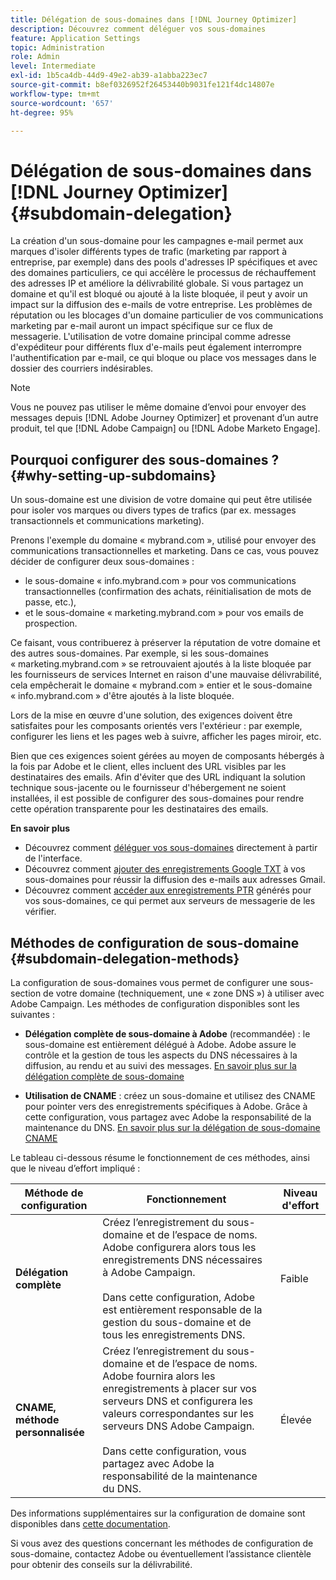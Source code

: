 ```yaml
---
title: Délégation de sous-domaines dans [!DNL Journey Optimizer]
description: Découvrez comment déléguer vos sous-domaines
feature: Application Settings
topic: Administration
role: Admin
level: Intermediate
exl-id: 1b5ca4db-44d9-49e2-ab39-a1abba223ec7
source-git-commit: b8ef0326952f26453440b9031fe121f4dc14807e
workflow-type: tm+mt
source-wordcount: '657'
ht-degree: 95%

---
```


# Délégation de sous-domaines dans [!DNL Journey Optimizer] {#subdomain-delegation}

La création d&#39;un sous-domaine pour les campagnes e-mail permet aux marques d&#39;isoler différents types de trafic (marketing par rapport à entreprise, par exemple) dans des pools d&#39;adresses IP spécifiques et avec des domaines particuliers, ce qui accélère le processus de réchauffement des adresses IP et améliore la délivrabilité globale. Si vous partagez un domaine et qu&#39;il est bloqué ou ajouté à la liste bloquée, il peut y avoir un impact sur la diffusion des e-mails de votre entreprise. Les problèmes de réputation ou les blocages d&#39;un domaine particulier de vos communications marketing par e-mail auront un impact spécifique sur ce flux de messagerie. L&#39;utilisation de votre domaine principal comme adresse d&#39;expéditeur pour différents flux d&#39;e-mails peut également interrompre l&#39;authentification par e-mail, ce qui bloque ou place vos messages dans le dossier des courriers indésirables.

>[!NOTE]
>
>Vous ne pouvez pas utiliser le même domaine d’envoi pour envoyer des messages depuis [!DNL Adobe Journey Optimizer] et provenant d’un autre produit, tel que [!DNL Adobe Campaign] ou [!DNL Adobe Marketo Engage].

## Pourquoi configurer des sous-domaines ? {#why-setting-up-subdomains}

Un sous-domaine est une division de votre domaine qui peut être utilisée pour isoler vos marques ou divers types de trafics (par ex. messages transactionnels et communications marketing).

Prenons l&#39;exemple du domaine « mybrand.com », utilisé pour envoyer des communications transactionnelles et marketing. Dans ce cas, vous pouvez décider de configurer deux sous-domaines :

* le sous-domaine « info.mybrand.com » pour vos communications transactionnelles (confirmation des achats, réinitialisation de mots de passe, etc.),
* et le sous-domaine « marketing.mybrand.com » pour vos emails de prospection.

Ce faisant, vous contribuerez à préserver la réputation de votre domaine et des autres sous-domaines. Par exemple, si les sous-domaines « marketing.mybrand.com » se retrouvaient ajoutés à la liste bloquée par les fournisseurs de services Internet en raison d&#39;une mauvaise délivrabilité, cela empêcherait le domaine « mybrand.com » entier et le sous-domaine « info.mybrand.com » d&#39;être ajoutés à la liste bloquée.

Lors de la mise en œuvre d&#39;une solution, des exigences doivent être satisfaites pour les composants orientés vers l&#39;extérieur : par exemple, configurer les liens et les pages web à suivre, afficher les pages miroir, etc.

Bien que ces exigences soient gérées au moyen de composants hébergés à la fois par Adobe et le client, elles incluent des URL visibles par les destinataires des emails. Afin d&#39;éviter que des URL indiquant la solution technique sous-jacente ou le fournisseur d&#39;hébergement ne soient installées, il est possible de configurer des sous-domaines pour rendre cette opération transparente pour les destinataires des emails.

**En savoir plus**

* Découvrez comment [déléguer vos sous-domaines](delegate-subdomain.md) directement à partir de l&#39;interface.
* Découvrez comment [ajouter des enregistrements Google TXT](google-txt.md) à vos sous-domaines pour réussir la diffusion des e-mails aux adresses Gmail.
* Découvrez comment [accéder aux enregistrements PTR](ptr-records.md) générés pour vos sous-domaines, ce qui permet aux serveurs de messagerie de les vérifier.

## Méthodes de configuration de sous-domaine {#subdomain-delegation-methods}

La configuration de sous-domaines vous permet de configurer une sous-section de votre domaine (techniquement, une « zone DNS ») à utiliser avec Adobe Campaign. Les méthodes de configuration disponibles sont les suivantes :

* **Délégation complète de sous-domaine à Adobe** (recommandée) : le sous-domaine est entièrement délégué à Adobe. Adobe assure le contrôle et la gestion de tous les aspects du DNS nécessaires à la diffusion, au rendu et au suivi des messages. [En savoir plus sur la délégation complète de sous-domaine](delegate-subdomain.md#full-subdomain-delegation)

* **Utilisation de CNAME** : créez un sous-domaine et utilisez des CNAME pour pointer vers des enregistrements spécifiques à Adobe. Grâce à cette configuration, vous partagez avec Adobe la responsabilité de la maintenance du DNS. [En savoir plus sur la délégation de sous-domaine CNAME](delegate-subdomain.md#cname-subdomain-delegation)

Le tableau ci-dessous résume le fonctionnement de ces méthodes, ainsi que le niveau d’effort impliqué :

| Méthode de configuration | Fonctionnement | Niveau d&#39;effort |
|---|---|---|
| **Délégation complète** | Créez l’enregistrement du sous-domaine et de l’espace de noms. Adobe configurera alors tous les enregistrements DNS nécessaires à Adobe Campaign.<br/><br/>Dans cette configuration, Adobe est entièrement responsable de la gestion du sous-domaine et de tous les enregistrements DNS. | Faible |
| **CNAME, méthode personnalisée** | Créez l’enregistrement du sous-domaine et de l’espace de noms. Adobe fournira alors les enregistrements à placer sur vos serveurs DNS et configurera les valeurs correspondantes sur les serveurs DNS Adobe Campaign.<br/><br/>Dans cette configuration, vous partagez avec Adobe la responsabilité de la maintenance du DNS. | Élevée |

Des informations supplémentaires sur la configuration de domaine sont disponibles dans [cette documentation](https://experienceleague.adobe.com/docs/deliverability-learn/deliverability-best-practice-guide/additional-resources/product-specific-resources/campaign/ac-domain-name-setup.html?lang=fr).

Si vous avez des questions concernant les méthodes de configuration de sous-domaine, contactez Adobe ou éventuellement l’assistance clientèle pour obtenir des conseils sur la délivrabilité.
